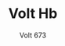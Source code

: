 ---
designer: Claudio Dondoli - Marco Pocci
description: "Volt%20collection%20is%20elegant%20and%20cosy.%20It%20features%20a%20thin%20section%20along%20with%20ergonomic%20shape%20and%20lovely%20proportions.%20Gas%20assisted%20injection%20moulding%20polypropylene%20chair%20with%20high%20backrest%2C%20charged%20with%20glass%20fibers."
image_primary: img/Volt_HB_673_01_zoom.jpg
image_secondary: img/Volt_HB_673_02_zoom.jpg
manufacturer: Pedrali
href: https://www.pedrali.it/en/products/catalog/Sedia-VOLT-HB-673-00002/
subtitle: Volt 673
title: Volt Hb
image_thumb: img/Volt_HB_673_cover.jpg
tags: 
  - pedrali
  - chairs
category: chairs
slug: /manufacturers/pedrali/chairs/claudio-dondoli-marco-pocci-volt-hb
---